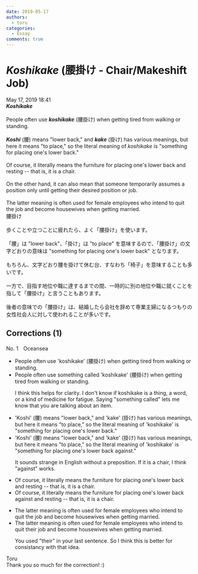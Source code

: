 ```yaml
---
date: 2019-05-17
authors:
  - toru
categories:
  - Essay
comments: true
---
```


# <strong><em>Koshikake</strong></em> (腰掛け - Chair/Makeshift Job)
<div class="date">May 17, 2019 18:41</div>
<div id="post"><div id="body_show_ori">
<strong><em>Koshikake</strong></em><br/><br/>People often use <strong><em>koshikake</em></strong> (腰掛け) when getting tired from walking or standing.<br/><br/><strong><em>Koshi</em></strong> (腰) means "lower back," and <strong><em>kake</em></strong> (掛け) has various meanings, but here it means "to place," so the literal meaning of <em>koshikake</em> is "something for placing one's lower back."<br/><br/>Of course, it literally means the furniture for placing one's lower back and resting -- that is, it is a chair.<br/><br/>On the other hand, it can also mean that someone temporarily assumes a position only until getting their desired position or job.<br/><br/>The latter meaning is often used for female employees who intend to quit the job and become housewives when getting married.
</div></div>

<!-- more -->

<div id="post_ja"><div id="body_show_mo">
腰掛け<br/><br/>歩くことや立つことに疲れたら、よく「腰掛け」を使います。<br/><br/>「腰」は "lower back"、「掛け」は "to place" を意味するので、「腰掛け」の文字どおりの意味は "something for placing one's lower back" となります。<br/><br/>もちろん、文字どおり腰を掛けて休む台、すなわち「椅子」を意味することも多いです。<br/><br/>一方で、目指す地位や職に達するまでの間、一時的に別の地位や職に就くことを指して「腰掛け」と言うこともあります。<br/><br/>後者の意味での「腰掛け」は、結婚したら会社を辞めて専業主婦になるつもりの女性社会人に対して使われることが多いです。
</div></div>

## Corrections (1)
<div id="block"><div class="first_name"> No. 1　<span class="just_name">Oceansea</span></div><div id="block2">
<ul class="correction_field">
<li class="incorrect">People often use 'koshikake' (腰掛け) when getting tired from walking or standing.</li>
<li class="corrected correct">
People often use <span class="f_blue">something called</span> 'koshikake' (腰掛け) when getting tired from walking or standing.
<p class="correction_comment">I think this helps for clarity. I don't know if koshikake is a thing, a word, or a kind of medicine for fatigue. Saying "something called" lets me know that you are talking about an item.</p>
</li>
</ul>
<ul class="correction_field">
<li class="incorrect">'Koshi' (腰) means "lower back," and 'kake' (掛け) has various meanings, but here it means "to place," so the literal meaning of 'koshikake' is "something for placing one's lower back."</li>
<li class="corrected correct">
'Koshi' (腰) means "lower back," and 'kake' (掛け) has various meanings, but here it means "to place," so the literal meaning of 'koshikake' is "something for placing one's lower back <span class="f_blue">against</span>."
<p class="correction_comment">It sounds strange in English without a preposition. If it is a chair, I think "against" works.</p>
</li>
</ul>
<ul class="correction_field">
<li class="incorrect">Of course, it literally means the furniture for placing one's lower back and resting -- that is, it is a chair.</li>
<li class="corrected correct">
Of course, it literally means the furniture for placing one's lower back <span class="f_blue">against </span>and resting -- that is, it is a chair.
</li>
</ul>
<ul class="correction_field">
<li class="incorrect">The latter meaning is often used for female employees who intend to quit the job and become housewives when getting married.</li>
<li class="corrected correct">
The latter meaning is often used for female employees who intend to quit the<span class="f_blue">ir</span> job and become housewives when getting married.
<p class="correction_comment">You used "their" in your last sentence. So I think this is better for consistancy with that idea.</p>
</li>
</ul>
</div><div class="name"><span class="just_name">Toru</span><br>
Thank you so much for the correction! :)
</div>
</div>
